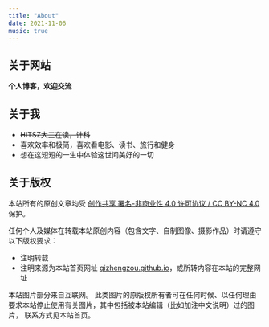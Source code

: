 ```yaml
---
title: "About"
date: 2021-11-06
music: true
---
```




## 关于网站

**个人博客，欢迎交流**

## 关于我

- ~~HITSZ大三在读，计科~~
- 喜欢效率和极简，喜欢看电影、读书、旅行和健身
- 想在这短短的一生中体验这世间美好的一切

## 关于版权

本站所有的原创文章均受 [创作共享 署名-非商业性 4.0 许可协议 / CC BY-NC 4.0](https://creativecommons.org/licenses/by-nc/4.0/) 保护。

任何个人及媒体在转载本站原创内容（包含文字、自制图像、摄影作品）时请遵守以下版权要求：

- 注明转载
- 注明来源为本站首页网址 [qizhengzou.github.io](https://qizhengzou.github.io/)，或所转内容在本站的完整网址

本站图片部分来自互联网。 此类图片的原版权所有者可在任何时候、以任何理由要求本站停止使用有关图片，其中包括被本站编辑（比如加注中文说明）过的图片， 联系方式见本站首页。